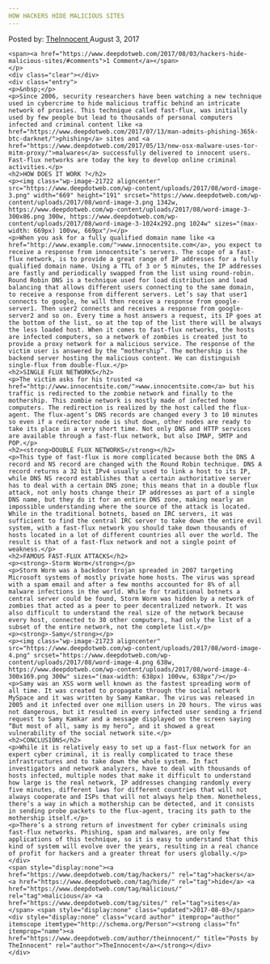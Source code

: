 ```yaml
---
HOW HACKERS HIDE MALICIOUS SITES
---
```

<article class="post-listing post-21713 post type-post status-publish format-standard has-post-thumbnail hentry category-deepdot-news tag-hackers tag-hide tag-malicious tag-sites">
    <div class="post-inner">
        <span>Posted by: <a href="https://www.deepdotweb.com/author/theinnocent/" title="">TheInnocent </a></span>
    <span>August 3, 2017</span>
    
    <span><a href="https://www.deepdotweb.com/2017/08/03/hackers-hide-malicious-sites/#comments">1 Comment</a></span>
    </p>
    <div class="clear"></div>
    <div class="entry">
    <p>&nbsp;</p>
    <p>Since 2006, security researchers have been watching a new technique used in cybercrime to hide malicious traffic behind an intricate network of proxies. This technique called fast-flux, was initially used by few people but lead to thousands of personal computers infected and criminal content like <a href="https://www.deepdotweb.com/2017/07/13/man-admits-phishing-365k-btc-darknet/">phishing</a> sites and <a href="https://www.deepdotweb.com/2017/05/13/new-osx-malware-uses-tor-mitm-proxy/">malwares</a> successfully delivered to innocent users. Fast-flux networks are today the key to develop online criminal activities.</p>
    <h2>HOW DOES IT WORK ?</h2>
    <p><img class="wp-image-21722 aligncenter" src="https://www.deepdotweb.com/wp-content/uploads/2017/08/word-image-3.png" width="669" height="191" srcset="https://www.deepdotweb.com/wp-content/uploads/2017/08/word-image-3.png 1342w, https://www.deepdotweb.com/wp-content/uploads/2017/08/word-image-3-300x86.png 300w, https://www.deepdotweb.com/wp-content/uploads/2017/08/word-image-3-1024x292.png 1024w" sizes="(max-width: 669px) 100vw, 669px"/></p>
    <p>When you ask for a fully qualified domain name like <a href="http://www.example.com/">www.innocentsite.com</a>, you expect to receive a response from innocentsite’s servers. The scope of a fast-flux network, is to provide a great range of IP addresses for a fully qualified domain name. Using a TTL of 3 or 5 minutes, the IP addresses are fastly and periodically swapped from the list using round-robin. Round Robin DNS is a technique used for load distribution and load balancing that allows different users connecting to the same domain, to receive a response from different servers. Let’s say that user1 connects to google, he will then receive a response from google-server1. Then user2 connects and receives a response from google-server2 and so on. Every time a host answers a request, its IP goes at the bottom of the list, so at the top of the list there will be always the less loaded host. When it comes to fast-flux networks, the hosts are infected computers, so a network of zombies is created just to provide a proxy network for a malicious service. The response of the victim user is answered by the “mothership”. The mothership is the backend server hosting the malicious content. We can distinguish single-flux from double-flux.</p>
    <h2>SINGLE FLUX NETWORKS</h2>
    <p>The victim asks for his trusted <a href="http://www.innocentsite.com/">www.innocentsite.com</a> but his traffic is redirected to the zombie network and finally to the mothership. This zombie network is mostly made of infected home computers. The redirection is realized by the host called the flux-agent. The flux-agent’s DNS records are changed every 3 to 10 minutes so even if a redirector node is shut down, other nodes are ready to take its place in a very short time. Not only DNS and HTTP services are available through a fast-flux network, but also IMAP, SMTP and POP.</p>
    <h2><strong>DOUBLE FLUX NETWORKS</strong></h2>
    <p>This type of fast-flux is more complicated because both the DNS A record and NS record are changed with the Round Robin technique. DNS A record returns a 32 bit IPv4 usually used to link a host to its IP, while DNS NS record establishes that a certain authoritative server has to deal with a certain DNS zone; this means that in a double flux attack, not only hosts change their IP addresses as part of a single DNS name, but they do it for an entire DNS zone, making nearly an impossible understanding where the source of the attack is located. While in the traditional botnets, based on IRC servers, it was sufficient to find the central IRC server to take down the entire evil system, with a fast-flux network you should take down thousands of hosts located in a lot of different countries all over the world. The result is that of a fast-flux network and not a single point of weakness.</p>
    <h2>FAMOUS FAST-FLUX ATTACKS</h2>
    <p><strong>-Storm Worm</strong></p>
    <p>Storm Worm was a backdoor trojan spreaded in 2007 targeting Microsoft systems of mostly private home hosts. The virus was spread with a spam email and after a few months accounted for 8% of all malware infections in the world. While for traditional botnets a central server could be found, Storm Worm was hidden by a network of zombies that acted as a peer to peer decentralized network. It was also difficult to understand the real size of the network because every host, connected to 30 other computers, had only the list of a subset of the entire network, not the complete list.</p>
    <p><strong>-Samy</strong></p>
    <p><img class="wp-image-21723 aligncenter" src="https://www.deepdotweb.com/wp-content/uploads/2017/08/word-image-4.png" srcset="https://www.deepdotweb.com/wp-content/uploads/2017/08/word-image-4.png 638w, https://www.deepdotweb.com/wp-content/uploads/2017/08/word-image-4-300x169.png 300w" sizes="(max-width: 638px) 100vw, 638px"/></p>
    <p>Samy was an XSS worm well known as the fastest spreading worm of all time. It was created to propagate through the social network MySpace and it was written by Samy Kamkar. The virus was released in 2005 and it infected over one million users in 20 hours. The virus was not dangerous, but it resulted in every infected user sending a friend request to Samy Kamkar and a message displayed on the screen saying “But most of all, samy is my hero”, and it showed a great vulnerability of the social network site.</p>
    <h2>CONCLUSIONS</h2>
    <p>While it is relatively easy to set up a fast-flux network for an expert cyber criminal, it is really complicated to trace these infrastructures and to take down the whole system. In fact investigators and network analyzers, have to deal with thousands of hosts infected, multiple nodes that make it difficult to understand how large is the real network, IP addresses changing randomly every five minutes, different laws for different countries that will not always cooperate and ISPs that will not always help them. Nonetheless, there’s a way in which a mothership can be detected, and it consists in sending probe packets to the flux-agent, tracing its path to the mothership itself.</p>
    <p>There’s a strong return of investment for cyber criminals using fast-flux networks. Phishing, spam and malwares, are only few applications of this technique, so it is easy to understand that this kind of system will evolve over the years, resulting in a real chance of profit for hackers and a greater threat for users globally.</p>
    </div>
    <span style="display:none"><a href="https://www.deepdotweb.com/tag/hackers/" rel="tag">hackers</a> <a href="https://www.deepdotweb.com/tag/hide/" rel="tag">hide</a> <a href="https://www.deepdotweb.com/tag/malicious/" rel="tag">malicious</a> <a href="https://www.deepdotweb.com/tag/sites/" rel="tag">sites</a></span> <span style="display:none" class="updated">2017-08-03</span>
    <div style="display:none" class="vcard author" itemprop="author" itemscope itemtype="http://schema.org/Person"><strong class="fn" itemprop="name"><a href="https://www.deepdotweb.com/author/theinnocent/" title="Posts by TheInnocent" rel="author">TheInnocent</a></strong></div>
    </div>
</article>

